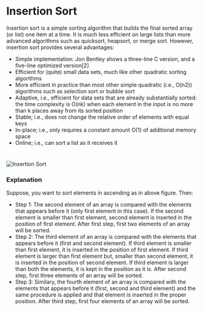 # Insertion Sort
Insertion sort is a simple sorting algorithm that builds the final sorted array (or list) one item at a time. It is much less efficient on large lists than more advanced algorithms such as quicksort, heapsort, or merge sort. However, insertion sort provides several advantages:
- Simple implementation: Jon Bentley shows a three-line C version, and a five-line optimized version[2]
- Efficient for (quite) small data sets, much like other quadratic sorting algorithms
- More efficient in practice than most other simple quadratic (i.e., O(n2)) algorithms such as selection sort or bubble sort
- Adaptive, i.e., efficient for data sets that are already substantially sorted: the time complexity is O(nk) when each element in the input is no more than k places away from its sorted position
- Stable; i.e., does not change the relative order of elements with equal keys
- In-place; i.e., only requires a constant amount O(1) of additional memory space
- Online; i.e., can sort a list as it receives it
#

![Insertion Sort](https://cdn.programiz.com/sites/tutorial2program/files/Insertion-Sort-Algorithm-Programming.jpg)

### Explanation
Suppose, you want to sort elements in ascending as in above figure. Then:
- Step 1: The second element of an array is compared with the elements that appears before it (only first element in this case). If the second element is smaller than first element, second element is inserted in the position of first element. After first step, first two elements of an array will be sorted.
- Step 2: The third element of an array is compared with the elements that appears before it (first and second element). If third element is smaller than first element, it is inserted in the position of first element. If third element is larger than first element but, smaller than second element, it is inserted in the position of second element. If third element is larger than both the elements, it is kept in the position as it is. After second step, first three elements of an array will be sorted.
- Step 3: Similary, the fourth element of an array is compared with the elements that appears before it (first, second and third element) and the same procedure is applied and that element is inserted in the proper position. After third step, first four elements of an array will be sorted.
